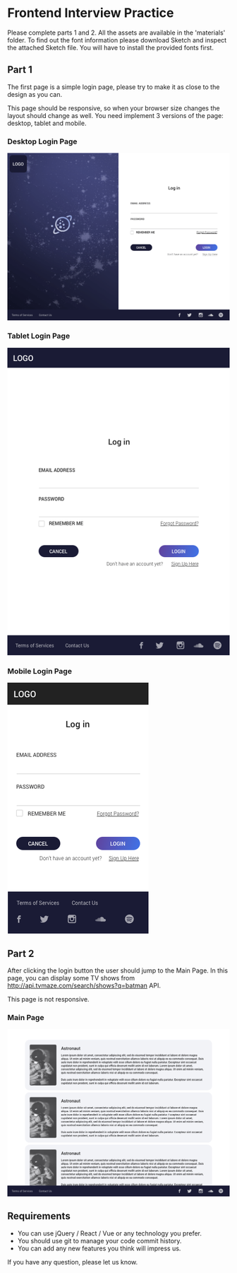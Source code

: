 # Frontend Interview Practice

Please complete parts 1 and 2. All the assets are available in the 'materials' folder.  To find out the font information please download Sketch and inspect the attached Sketch file. You will have to install the provided fonts first.

## Part 1

The first page is a simple login page, please try to make it as close to the design as you can.

This page should be responsive, so when your browser size changes the layout should change as well. You need implement 3 versions of the page: desktop, tablet and mobile.

### Desktop Login Page

![](art/login_desktop.png)

### Tablet Login Page

![](art/login_tablet.png)

### Mobile Login Page

![](art/login_mobile.png)

## Part 2

After clicking the login button the user should jump to the Main Page.  In this page, you can display some TV shows from <http://api.tvmaze.com/search/shows?q=batman> API.

This page is not responsive.

### Main Page

![](art/main_page.png)

## Requirements

- You can use jQuery / React / Vue or any technology you prefer.
- You should use git to manage your code commit history.
- You can add any new features you think will impress us.

If you have any question, please let us know.

